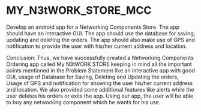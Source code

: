 # MY_N3tWORK_STORE_MCC

Develop an android app for a Networking Components Store. The app should have an interactive GUI. 
The app should use the database for saving, updating and deleting the orders. The app should also
make use of GPS and notification to provide the user with his/her current address and location.


Conclusion:
Thus, we have successfully created a Networking Components Ordering app called My N3tWORK STORE keeping in 
mind all the important points mentioned in the Problem Statement like an interactive app with good GUI, 
usage of Database for Saving, Deleting and Updating the orders, Usage of GPS and notification for showing 
the user his/her current address and location.
We also provided some additional features like alerts while the user deletes his orders or exits the app.
Using our app, the user will be able to buy any networking component which he wants for his use.

